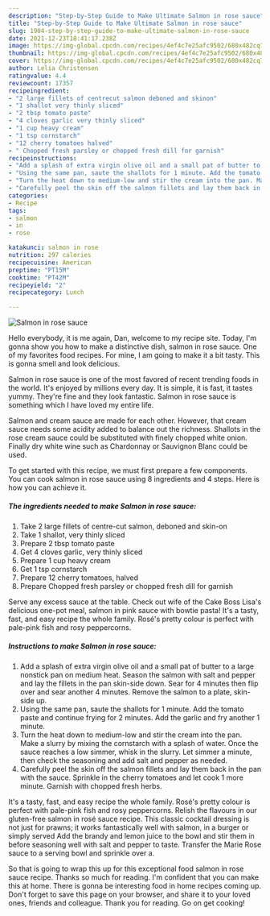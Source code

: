 ```yaml
---
description: "Step-by-Step Guide to Make Ultimate Salmon in rose sauce"
title: "Step-by-Step Guide to Make Ultimate Salmon in rose sauce"
slug: 1904-step-by-step-guide-to-make-ultimate-salmon-in-rose-sauce
date: 2021-12-23T18:41:17.238Z
image: https://img-global.cpcdn.com/recipes/4ef4c7e25afc9502/680x482cq70/salmon-in-rose-sauce-recipe-main-photo.jpg
thumbnail: https://img-global.cpcdn.com/recipes/4ef4c7e25afc9502/680x482cq70/salmon-in-rose-sauce-recipe-main-photo.jpg
cover: https://img-global.cpcdn.com/recipes/4ef4c7e25afc9502/680x482cq70/salmon-in-rose-sauce-recipe-main-photo.jpg
author: Lelia Christensen
ratingvalue: 4.4
reviewcount: 17357
recipeingredient:
- "2 large fillets of centrecut salmon deboned and skinon"
- "1 shallot very thinly sliced"
- "2 tbsp tomato paste"
- "4 cloves garlic very thinly sliced"
- "1 cup heavy cream"
- "1 tsp cornstarch"
- "12 cherry tomatoes halved"
- " Chopped fresh parsley or chopped fresh dill for garnish"
recipeinstructions:
- "Add a splash of extra virgin olive oil and a small pat of butter to a large nonstick pan on medium heat. Season the salmon with salt and pepper and lay the fillets in the pan skin-side down. Sear for 4 minutes then flip over and sear another 4 minutes. Remove the salmon to a plate, skin-side up."
- "Using the same pan, saute the shallots for 1 minute. Add the tomato paste and continue frying for 2 minutes. Add the garlic and fry another 1 minute."
- "Turn the heat down to medium-low and stir the cream into the pan. Make a slurry by mixing the cornstarch with a splash of water. Once the sauce reaches a low simmer, whisk in the slurry. Let simmer a minute, then check the seasoning and add salt and pepper as needed."
- "Carefully peel the skin off the salmon fillets and lay them back in the pan with the sauce. Sprinkle in the cherry tomatoes and let cook 1 more minute. Garnish with chopped fresh herbs."
categories:
- Recipe
tags:
- salmon
- in
- rose

katakunci: salmon in rose 
nutrition: 297 calories
recipecuisine: American
preptime: "PT15M"
cooktime: "PT42M"
recipeyield: "2"
recipecategory: Lunch

---
```



![Salmon in rose sauce](https://img-global.cpcdn.com/recipes/4ef4c7e25afc9502/680x482cq70/salmon-in-rose-sauce-recipe-main-photo.jpg)

Hello everybody, it is me again, Dan, welcome to my recipe site. Today, I'm gonna show you how to make a distinctive dish, salmon in rose sauce. One of my favorites food recipes. For mine, I am going to make it a bit tasty. This is gonna smell and look delicious.

Salmon in rose sauce is one of the most favored of recent trending foods in the world. It's enjoyed by millions every day. It is simple, it is fast, it tastes yummy. They're fine and they look fantastic. Salmon in rose sauce is something which I have loved my entire life.

Salmon and cream sauce are made for each other. However, that cream sauce needs some acidity added to balance out the richness. Shallots in the rose cream sauce could be substituted with finely chopped white onion. Finally dry white wine such as Chardonnay or Sauvignon Blanc could be used.


To get started with this recipe, we must first prepare a few components. You can cook salmon in rose sauce using 8 ingredients and 4 steps. Here is how you can achieve it.

<!--inarticleads1-->

##### The ingredients needed to make Salmon in rose sauce:

1. Take 2 large fillets of centre-cut salmon, deboned and skin-on
1. Take 1 shallot, very thinly sliced
1. Prepare 2 tbsp tomato paste
1. Get 4 cloves garlic, very thinly sliced
1. Prepare 1 cup heavy cream
1. Get 1 tsp cornstarch
1. Prepare 12 cherry tomatoes, halved
1. Prepare  Chopped fresh parsley or chopped fresh dill for garnish


Serve any excess sauce at the table. Check out wife of the Cake Boss Lisa&#39;s delicious one-pot meal, salmon in pink sauce with bowtie pasta! It&#39;s a tasty, fast, and easy recipe the whole family. Rosé&#39;s pretty colour is perfect with pale-pink fish and rosy peppercorns. 

<!--inarticleads2-->

##### Instructions to make Salmon in rose sauce:

1. Add a splash of extra virgin olive oil and a small pat of butter to a large nonstick pan on medium heat. Season the salmon with salt and pepper and lay the fillets in the pan skin-side down. Sear for 4 minutes then flip over and sear another 4 minutes. Remove the salmon to a plate, skin-side up.
1. Using the same pan, saute the shallots for 1 minute. Add the tomato paste and continue frying for 2 minutes. Add the garlic and fry another 1 minute.
1. Turn the heat down to medium-low and stir the cream into the pan. Make a slurry by mixing the cornstarch with a splash of water. Once the sauce reaches a low simmer, whisk in the slurry. Let simmer a minute, then check the seasoning and add salt and pepper as needed.
1. Carefully peel the skin off the salmon fillets and lay them back in the pan with the sauce. Sprinkle in the cherry tomatoes and let cook 1 more minute. Garnish with chopped fresh herbs.


It&#39;s a tasty, fast, and easy recipe the whole family. Rosé&#39;s pretty colour is perfect with pale-pink fish and rosy peppercorns. Relish the flavours in our gluten-free salmon in rosé sauce recipe. This classic cocktail dressing is not just for prawns; it works fantastically well with salmon, in a burger or simply served Add the brandy and lemon juice to the bowl and stir them in before seasoning well with salt and pepper to taste. Transfer the Marie Rose sauce to a serving bowl and sprinkle over a. 

So that is going to wrap this up for this exceptional food salmon in rose sauce recipe. Thanks so much for reading. I'm confident that you can make this at home. There is gonna be interesting food in home recipes coming up. Don't forget to save this page on your browser, and share it to your loved ones, friends and colleague. Thank you for reading. Go on get cooking!
